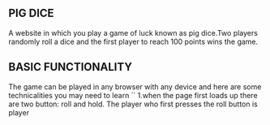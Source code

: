 ## PIG DICE
A website in which you play a game of luck known as pig dice.Two players randomly roll a dice and the first player to reach 100 points wins the game.
## BASIC FUNCTIONALITY
The game can be played in any browser with any device and here are some
technicalities you may need to learn
``
  1.when the page first loads up there are two button: roll and hold.
   The player who first presses the roll button is player
